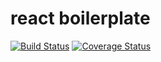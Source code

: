 # react boilerplate

[![Build Status](https://travis-ci.org/tangyangzhe/react-boilerplate.svg?branch=master)](https://travis-ci.org/tangyangzhe/react-boilerplate)
[![Coverage Status](https://coveralls.io/repos/github/tangyangzhe/react-boilerplate/badge.svg?branch=master)](https://coveralls.io/github/tangyangzhe/react-boilerplate?branch=master)
